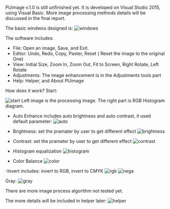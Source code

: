 PUimage v.1.0 is still unfinished yet. 
It is developed on Visual Studio 2015, using Visual Basic. More image processing methods details will be discussed in the final report.

The basic windwos designed is:
![windows](https://cloud.githubusercontent.com/assets/15053464/15855326/c665a0dc-2ca6-11e6-8f0b-1e9e0d21efdd.JPG)

The software includes:
- File: Open an image, Save, and Exit.
- Editor: Undo, Redo, Copy, Paster, Reset ( Reset the image to the original One)
- View: Initial Size, Zoom In, Zoom Out, Fit to Screen, Right Rotate, Left Rotate
- Adjustments: The image enhancement is in the Adjustments tools part
- Help: Helper, and About PUimage

How does it work?
Start:

![start](https://cloud.githubusercontent.com/assets/15053464/15856078/686d8d6e-2cab-11e6-8a90-7f1d0f16d4ef.JPG)
Left image is the processing image. The right part is RGB Histogram diagram.
- Auto Enhance includes auto brightness and auto contrast, it used default parameter:
![auto](https://cloud.githubusercontent.com/assets/15053464/15857007/f54e6424-2cb0-11e6-94b1-f2966423a2c0.JPG)

- Brightness: set the pramater by user to get different effect
![brightness](https://cloud.githubusercontent.com/assets/15053464/15857068/4416419e-2cb1-11e6-9234-04dbd85eb448.JPG)

- Contrast: set the pramater by user to get different effect
![contrast](https://cloud.githubusercontent.com/assets/15053464/15857120/89331bee-2cb1-11e6-9828-55dc167eb502.JPG)

- Histogram equalization
![histogram](https://cloud.githubusercontent.com/assets/15053464/15857159/b8ddfe54-2cb1-11e6-918a-05d69092f44c.JPG)

- Color Balance
![color](https://cloud.githubusercontent.com/assets/15053464/15857196/035b4eaa-2cb2-11e6-9c64-d09f69b02b8a.JPG)

-Invert includes: invert to RGB, invert to CMYK
![rgb](https://cloud.githubusercontent.com/assets/15053464/15857332/c555bebe-2cb2-11e6-8279-a0b10d5ee140.JPG)
![nega](https://cloud.githubusercontent.com/assets/15053464/15857335/c84be1a2-2cb2-11e6-8d8d-ac123bddd039.JPG)

Gray:
![gray](https://cloud.githubusercontent.com/assets/15053464/15857390/1d50e314-2cb3-11e6-9922-26b1c9149dfd.JPG)


There are more image process algorithm not tested yet.

The more details will be included in helper later:
![helper](https://cloud.githubusercontent.com/assets/15053464/15857459/7d1679a8-2cb3-11e6-8a2f-81e0bea16e2d.JPG)





